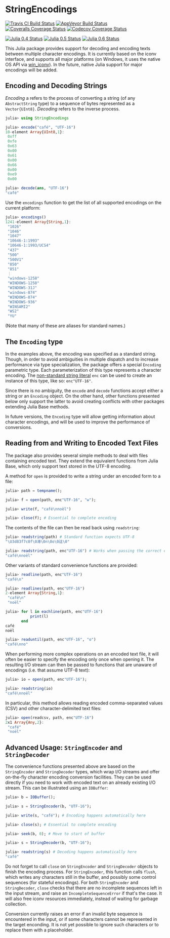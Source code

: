 # StringEncodings

[![Travis CI Build Status](https://travis-ci.org/nalimilan/StringEncodings.jl.svg?branch=master)](https://travis-ci.org/nalimilan/StringEncodings.jl)
[![AppVeyor Build Status](https://ci.appveyor.com/api/projects/status/3gslhfg91isldnvq?svg=true)](https://ci.appveyor.com/project/nalimilan/stringencodings-jl)
[![Coveralls Coverage Status](https://coveralls.io/repos/nalimilan/StringEncodings.jl/badge.svg?branch=master&service=github)](https://coveralls.io/github/nalimilan/StringEncodings.jl?branch=master)
[![Codecov Coverage Status](http://codecov.io/github/nalimilan/StringEncodings.jl/coverage.svg?branch=master)](http://codecov.io/github/nalimilan/StringEncodings.jl?branch=master)

[![Julia 0.4 Status](http://pkg.julialang.org/badges/StringEncodings_0.4.svg)](http://pkg.julialang.org/?pkg=StringEncodings&ver=0.4)
[![Julia 0.5 Status](http://pkg.julialang.org/badges/StringEncodings_0.5.svg)](http://pkg.julialang.org/?pkg=StringEncodings&ver=0.5)
[![Julia 0.6 Status](http://pkg.julialang.org/badges/StringEncodings_0.6.svg)](http://pkg.julialang.org/?pkg=StringEncodings&ver=0.6)

This Julia package provides support for decoding and encoding texts between multiple character encodings. It is currently based on the iconv interface, and supports all major platforms (on Windows, it uses the native OS API via [win_iconv](https://github.com/win-iconv/win-iconv/)). In the future, native Julia support for major encodings will be added.

## Encoding and Decoding Strings
*Encoding* a refers to the process of converting a string (of any `AbstractString` type) to a sequence of bytes represented as a `Vector{UInt8}`. *Decoding* refers to the inverse process.

```julia
julia> using StringEncodings

julia> encode("café", "UTF-16")
10-element Array{UInt8,1}:
 0xff
 0xfe
 0x63
 0x00
 0x61
 0x00
 0x66
 0x00
 0xe9
 0x00

julia> decode(ans, "UTF-16")
"café"
```

Use the `encodings` function to get the list of all supported encodings on the current platform:
```julia
julia> encodings()
1241-element Array{String,1}:
 "1026"             
 "1046"             
 "1047"             
 "10646-1:1993"     
 "10646-1:1993/UCS4"
 "437"              
 "500"              
 "500V1"            
 "850"              
 "851"              
 ⋮                  
 "windows-1258"     
 "WINDOWS-1258"     
 "WINDOWS-31J"      
 "windows-874"      
 "WINDOWS-874"      
 "WINDOWS-936"      
 "WINSAMI2"         
 "WS2"              
 "YU"               
```

(Note that many of these are aliases for standard names.)

## The `Encoding` type
In the examples above, the encoding was specified as a standard string. Though, in order to avoid ambiguities in multiple dispatch and to increase performance via type specialization, the package offers a special `Encoding` parametric type. Each parameterization of this type represents a character encoding. The [non-standard string literal](http://docs.julialang.org/en/stable/manual/strings/#man-non-standard-string-literals) `enc` can be used to create an instance of this type, like so: `enc"UTF-16"`.

Since there is no ambiguity, the `encode` and `decode` functions accept either a string or an `Encoding` object. On the other hand, other functions presented below only support the latter to avoid creating conflicts with other packages extending Julia Base methods.

In future versions, the `Encoding` type will allow getting information about character encodings, and will be used to improve the performance of conversions.

## Reading from and Writing to Encoded Text Files
The package also provides several simple methods to deal with files containing encoded text. They extend the equivalent functions from Julia Base, which only support text stored in the UTF-8 encoding.

A method for `open` is provided to write a string under an encoded form to a file:
```julia
julia> path = tempname();

julia> f = open(path, enc"UTF-16", "w");

julia> write(f, "café\nnoël")

julia> close(f); # Essential to complete encoding
```

The contents of the file can then be read back using `readstring`:
```julia
julia> readstring(path) # Standard function expects UTF-8
"\U3d83f7c0f\0澊\0n\0o\0迬\0"

julia> readstring(path, enc"UTF-16") # Works when passing the correct encoding
"café\nnoël"
```

Other variants of standard convenience functions are provided:
```julia
julia> readline(path, enc"UTF-16")
"café\n"

julia> readlines(path, enc"UTF-16")
2-element Array{String,1}:
 "café\n"
 "noël"  

julia> for l in eachline(path, enc"UTF-16")
           print(l)
       end
café
noël

julia> readuntil(path, enc"UTF-16", "o")
"café\nno"
```

When performing more complex operations on an encoded text file, it will often be easier to specify the encoding only once when opening it. The resulting I/O stream can then be passed to functions that are unaware of encodings (i.e. that assume UTF-8 text):
```julia
julia> io = open(path, enc"UTF-16");

julia> readstring(io)
"café\nnoël"
```

In particular, this method allows reading encoded comma-separated values (CSV) and other character-delimited text files:
```julia
julia> open(readcsv, path, enc"UTF-16")
2x1 Array{Any,2}:
 "café"
 "noël"
```

## Advanced Usage: `StringEncoder` and `StringDecoder`
The convenience functions presented above are based on the `StringEncoder` and `StringDecoder` types, which wrap I/O streams and offer on-the-fly character encoding conversion facilities. They can be used directly if you need to work with encoded text on an already existing I/O stream. This can be illustrated using an `IOBuffer`:
```julia
julia> b = IOBuffer();

julia> s = StringEncoder(b, "UTF-16");

julia> write(s, "café"); # Encoding happens automatically here

julia> close(s); # Essential to complete encoding

julia> seek(b, 0); # Move to start of buffer

julia> s = StringDecoder(b, "UTF-16");

julia> readstring(s) # Decoding happens automatically here
"café"
```

Do not forget to call `close` on `StringEncoder` and `StringDecoder` objects to finish the encoding process. For `StringEncoder`, this function calls `flush`, which writes any characters still in the buffer, and possibly some control sequences (for stateful encodings). For both `StringEncoder` and `StringDecoder`, `close` checks that there are no incomplete sequences left in the input stream, and raise an `IncompleteSequenceError` if that's the case. It will also free iconv resources immediately, instead of waiting for garbage collection.

Conversion currently raises an error if an invalid byte sequence is encountered in the input, or if some characters cannot be represented in the target enconding. It is not yet possible to ignore such characters or to replace them with a placeholder.
